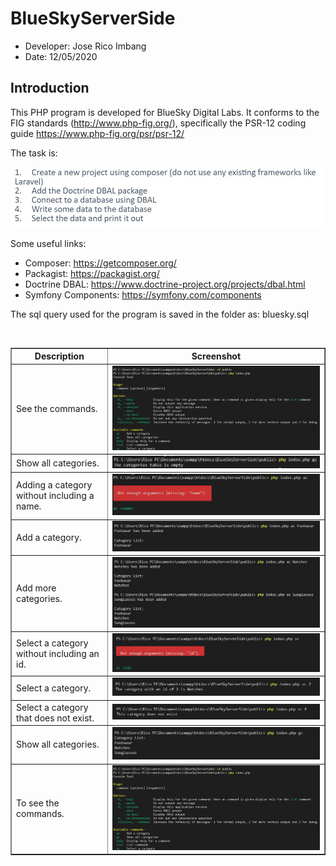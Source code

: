 <h1>BlueSkyServerSide</h1>

 * Developer: Jose Rico Imbang
 * Date: 12/05/2020

<h2>Introduction</h2>

This PHP program is developed for BlueSky Digital Labs. It conforms to the FIG standards (http://www.php-fig.org/), specifically the PSR-12 coding guide https://www.php-fig.org/psr/psr-12/

The task is:

<img src="images/task.jpg">

Some useful links:

 * Composer: https://getcomposer.org/
 * Packagist: https://packagist.org/
 * Doctrine DBAL: https://www.doctrine-project.org/projects/dbal.html
 * Symfony Components: https://symfony.com/components

The sql query used for the program is saved in the folder as: bluesky.sql

<br>
<table border="1" cellpadding="4" cellspacing="0">
  <thead>
    <tr>
      <th>Description</th>
      <th>Screenshot</th>
    </tr>
  </thead>
  <tbody>
    <tr>
      <td>See the commands.</td>
      <td><img src="images/1.jpg"></td>
    </tr>
  </tbody>
  <tbody>
    <tr>
      <td>Show all categories.</td>
      <td><img src="images/2.jpg"></td>
    </tr>
  </tbody>
  <tbody>
    <tr>
      <td>Adding a category without including a name.</td>
      <td><img src="images/3.jpg"></td>
    </tr>
  </tbody>
  <tbody>
    <tr>
      <td>Add a category.</td>
      <td><img src="images/4.jpg"></td>
    </tr>
  </tbody>
  <tbody>
    <tr>
      <td>Add more categories.</td>
      <td><img src="images/5.jpg"></td>
    </tr>
  </tbody>
  <tbody>
    <tr>
      <td>Select a category without including an id.</td>
      <td><img src="images/6.jpg"></td>
    </tr>
  </tbody>
  <tbody>
    <tr>
      <td>Select a category.</td>
      <td><img src="images/7.jpg"></td>
    </tr>
  </tbody>
  <tbody>
    <tr>
      <td>Select a category that does not exist.</td>
      <td><img src="images/8.jpg"></td>
    </tr>
  </tbody>
  <tbody>
    <tr>
      <td>Show all categories.</td>
      <td><img src="images/9.jpg"></td>
    </tr>
  </tbody>
  <tbody>
    <tr>
      <td>To see the commands.</td>
      <td><img src="images/1.jpg"></td>
    </tr>
  </tbody>
</table>
